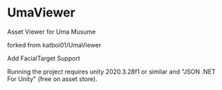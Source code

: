 # UmaViewer
Asset Viewer for Uma Musume 

forked from katboi01/UmaViewer

Add FacialTarget Support

Running the project requires unity 2020.3.28f1 or similar and "JSON .NET For Unity" (free on asset store).
